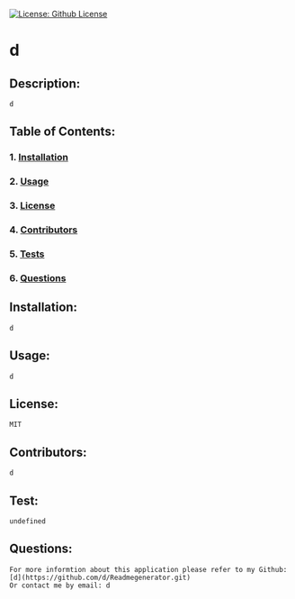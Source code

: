 
[![License: Github License](https://img.shields.io/badge/License-MIT-brightgreen.svg)](https://github.com/dylandewey/Readmegenerator.git)

# d
    
## Description:
    d
    
## Table of Contents:
### 1. [Installation](#Installation)
### 2. [Usage](#Usage)
### 3. [License](#License)
### 4. [Contributors](#Contributors)
### 5. [Tests](#Tests)
### 6. [Questions](#Questions)
    
## Installation:
    d
    
## Usage:
    d
    
## License:
    MIT
    
## Contributors:
    d
    
## Test:
    undefined
    
## Questions:
    For more informtion about this application please refer to my Github: [d](https://github.com/d/Readmegenerator.git)
    Or contact me by email: d